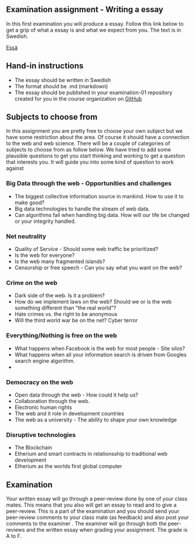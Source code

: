 ## Examination assignment - Writing a essay

In this first examination you will produce a essay. Follow this link below to get a grip of what a essay is and what we expect from you. The text is in Swedish.

[Essä](https://github.com/CS-LNU-Learning-Objects/written-essay/blob/master/essay-sv.md)

## Hand-in instructions
* The essay should be written in Swedish
* The format should be .md (markdown)
* The essay should be published in your examination-01 repository created for you in the course organization on [GitHub](https://github.com/1dv527)

## Subjects to choose from
In this assignment you are pretty free to choose your own subject but we have some restriction about the area. Of course it should have a connection to the web and web science. There will be a couple of categories of subjects to choose from as follow below. We have tried to add some plausible  questions to get you start thinking and working to get a question that interests you. It will guide you into some kind of question to work against


### Big Data through the web - Opportunities and challenges
* The biggest collective information source in mankind. How to use it to make good?
* Big data technologies to handle the stream of web data.
* Can algorithms fail when handling big data. How will our life be changed or your integrity handled.

### Net neutrality
* Quality of Service - Should some web traffic be prioritized?
* Is the web for everyone?
* Is the web many fragmented islands?
* Censorship or free speech - Can you say what you want on the web?

### Crime on the web
* Dark side of the web. Is it a problem?
* How do we implement laws on the web? Should we or is the web something different than "the real world"?
* Hate crimes vs. the right to be anonymous
* Will the third world war be on the net? Cyber terror

### Everything/Nothing is free on the web
* What happens when Facebook is the web for most people - Site silos?
* What happens when all your information search is driven from Googles search engine algorithm.
*

### Democracy on the web
* Open data through the web - How could it help us?
* Collaboration through the web.
* Electronic human rights
* The web and it role in development countries
* The web as a university - The ability to shape your own knowledge

### Disruptive technologies
* The Blockchain
* Etherium and smart contracts in relationsship to traditional web development
* Etherium as the worlds first global computer

## Examination
Your written essay will go through a peer-review done by one of your class mates. This means that you also will get an essay to read and to give a peer-review. This is a part of the examination and you should send your peer-review comments to your class mate (as feedback) and also post your comments to the examiner . The examiner will go through both the peer-reviews and the written essay when grading your assignment. The grade is A to F.

